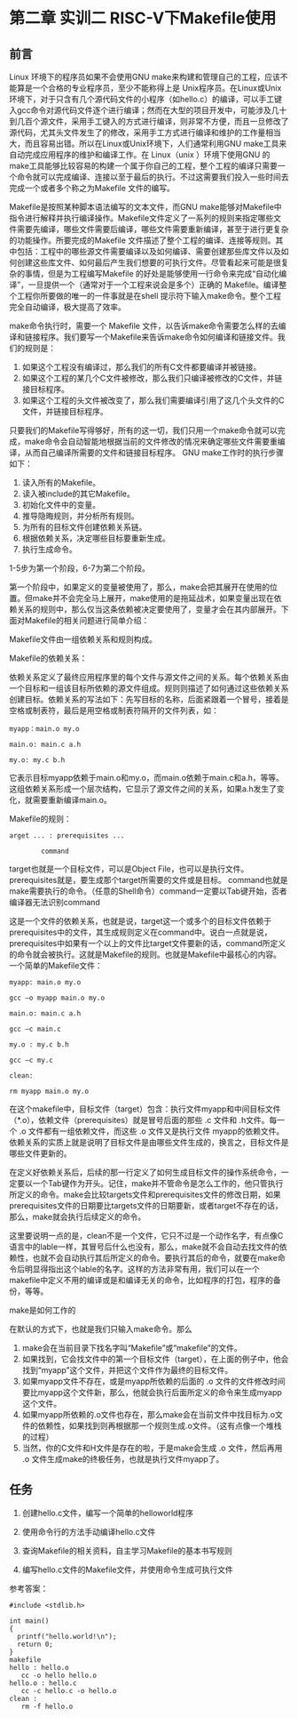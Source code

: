 # 第二章 实训二  RISC-V下Makefile使用


## 前言

Linux 环境下的程序员如果不会使用GNU make来构建和管理自己的工程，应该不能算是一个合格的专业程序员，至少不能称得上是 Unix程序员。在Linux或Unix环境下，对于只含有几个源代码文件的小程序（如hello.c）的编译，可以手工键入gcc命令对源代码文件逐个进行编译；然而在大型的项目开发中，可能涉及几十到几百个源文件，采用手工键入的方式进行编译，则非常不方便，而且一旦修改了源代码，尤其头文件发生了的修改，采用手工方式进行编译和维护的工作量相当大，而且容易出错。所以在Linux或Unix环境下，人们通常利用GNU make工具来自动完成应用程序的维护和编译工作。在 Linux（unix ）环境下使用GNU 的make工具能够比较容易的构建一个属于你自己的工程，整个工程的编译只需要一个命令就可以完成编译、连接以至于最后的执行。不过这需要我们投入一些时间去完成一个或者多个称之为Makefile 文件的编写。

Makefile是按照某种脚本语法编写的文本文件，而GNU make能够对Makefile中指令进行解释并执行编译操作。Makefile文件定义了一系列的规则来指定哪些文件需要先编译，哪些文件需要后编译，哪些文件需要重新编译，甚至于进行更复杂的功能操作。所要完成的Makefile 文件描述了整个工程的编译、连接等规则。其中包括：工程中的哪些源文件需要编译以及如何编译、需要创建那些库文件以及如何创建这些库文件、如何最后产生我们想要的可执行文件。尽管看起来可能是很复杂的事情，但是为工程编写Makefile 的好处是能够使用一行命令来完成“自动化编译”，一旦提供一个（通常对于一个工程来说会是多个）正确的 Makefile。编译整个工程你所要做的唯一的一件事就是在shell 提示符下输入make命令。整个工程完全自动编译，极大提高了效率。

make命令执行时，需要一个 Makefile 文件，以告诉make命令需要怎么样的去编译和链接程序。我们要写一个Makefile来告诉make命令如何编译和链接文件。我们的规则是：

1. 如果这个工程没有编译过，那么我们的所有C文件都要编译并被链接。
2. 如果这个工程的某几个C文件被修改，那么我们只编译被修改的C文件，并链接目标程序。
3. 如果这个工程的头文件被改变了，那么我们需要编译引用了这几个头文件的C文件，并链接目标程序。

只要我们的Makefile写得够好，所有的这一切，我们只用一个make命令就可以完成，make命令会自动智能地根据当前的文件修改的情况来确定哪些文件需要重编译，从而自己编译所需要的文件和链接目标程序。
GNU make工作时的执行步骤如下：

1. 读入所有的Makefile。
2. 读入被include的其它Makefile。
3. 初始化文件中的变量。
4. 推导隐晦规则，并分析所有规则。
5. 为所有的目标文件创建依赖关系链。
6. 根据依赖关系，决定哪些目标要重新生成。
7. 执行生成命令。

1-5步为第一个阶段，6-7为第二个阶段。

第一个阶段中，如果定义的变量被使用了，那么，make会把其展开在使用的位置。但make并不会完全马上展开，make使用的是拖延战术，如果变量出现在依赖关系的规则中，那么仅当这条依赖被决定要使用了，变量才会在其内部展开。下面对Makefile的相关问题进行简单介绍：

Makefile文件由一组依赖关系和规则构成。

Makefile的依赖关系：

依赖关系定义了最终应用程序里的每个文件与源文件之间的关系。每个依赖关系由一个目标和一组该目标所依赖的源文件组成。规则则描述了如何通过这些依赖关系创建目标。依赖关系的写法如下：先写目标的名称，后面紧跟着一个冒号，接着是空格或制表符，最后是用空格或制表符隔开的文件列表，如：

    myapp：main.o my.o
    
    main.o: main.c a.h
    
    my.o: my.c b.h

它表示目标myapp依赖于main.o和my.o，而main.o依赖于main.c和a.h，等等。这组依赖关系形成一个层次结构，它显示了源文件之间的关系，如果a.h发生了变化，就需要重新编译main.o。

Makefile的规则：

    arget ... : prerequisites ... 
    
            command 

target也就是一个目标文件，可以是Object File，也可以是执行文件。prerequisites就是，要生成那个target所需要的文件或是目标。 command也就是make需要执行的命令。（任意的Shell命令）command一定要以Tab键开始，否者编译器无法识别command 

这是一个文件的依赖关系，也就是说，target这一个或多个的目标文件依赖于prerequisites中的文件，其生成规则定义在command中。说白一点就是说，prerequisites中如果有一个以上的文件比target文件要新的话，command所定义的命令就会被执行。这就是Makefile的规则。也就是Makefile中最核心的内容。
一个简单的Makefile文件：

    myapp: main.o my.o
    
    gcc –o myapp main.o my.o
    
    main.o: main.c a.h
    
    gcc –c main.c 
    
    my.o : my.c b.h
    
    gcc –c my.c 
    
    clean:
    
    rm myapp main.o my.o

在这个makefile中，目标文件（target）包含：执行文件myapp和中间目标文件（*.o），依赖文件（prerequisites）就是冒号后面的那些 .c 文件和 .h文件。每一个 .o 文件都有一组依赖文件，而这些 .o 文件又是执行文件 myapp的依赖文件。依赖关系的实质上就是说明了目标文件是由哪些文件生成的，换言之，目标文件是哪些文件更新的。 

在定义好依赖关系后，后续的那一行定义了如何生成目标文件的操作系统命令，一定要以一个Tab键作为开头。记住，make并不管命令是怎么工作的，他只管执行所定义的命令。make会比较targets文件和prerequisites文件的修改日期，如果prerequisites文件的日期要比targets文件的日期要新，或者target不存在的话，那么，make就会执行后续定义的命令。 

这里要说明一点的是，clean不是一个文件，它只不过是一个动作名字，有点像C语言中的lable一样，其冒号后什么也没有，那么，make就不会自动去找文件的依赖性，也就不会自动执行其后所定义的命令。要执行其后的命令，就要在make命令后明显得指出这个lable的名字。这样的方法非常有用，我们可以在一个makefile中定义不用的编译或是和编译无关的命令，比如程序的打包，程序的备份，等等。

make是如何工作的

在默认的方式下，也就是我们只输入make命令。那么
1. make会在当前目录下找名字叫“Makefile”或“makefile”的文件。
2. 如果找到，它会找文件中的第一个目标文件（target），在上面的例子中，他会找到“myapp”这个文件，并把这个文件作为最终的目标文件。
3. 如果myapp文件不存在，或是myapp所依赖的后面的 .o 文件的文件修改时间要比myapp这个文件新，那么，他就会执行后面所定义的命令来生成myapp这个文件。
4. 如果myapp所依赖的.o文件也存在，那么make会在当前文件中找目标为.o文件的依赖性，如果找到则再根据那一个规则生成.o文件。（这有点像一个堆栈的过程）
5. 当然，你的C文件和H文件是存在的啦，于是make会生成 .o 文件，然后再用 .o 文件生成make的终极任务，也就是执行文件myapp了。



## 任务

1. 创建hello.c文件，编写一个简单的helloworld程序

2. 使用命令行的方法手动编译hello.c文件

3. 查询Makefile的相关资料，自主学习Makefile的基本书写规则

4. 编写hello.c文件的Makefile文件，并使用命令生成可执行文件


参考答案：


    #include <stdlib.h>
       
    int main()
    {
      printf("hello.world!\n");
      return 0;
    }
    makefile
    hello : hello.o
       cc -o hello hello.o
    hello.o : hello.c
       cc -c hello.c -o hello.o
    clean :
       rm -f hello.o

